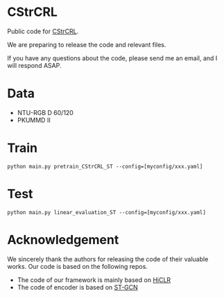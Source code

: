 # CStrCRL
Public code for [CStrCRL](https://ieeexplore.ieee.org/document/10239180).

We are preparing to release the code and relevant files. 

If you have any questions about the code, please send me an email, and I will respond ASAP. 

# Data
* NTU-RGB D 60/120
* PKUMMD II

# Train
`python main.py pretrain_CStrCRL_ST --config=[myconfig/xxx.yaml] `

# Test

`python main.py linear_evaluation_ST --config=[myconfig/xxx.yaml] `

# Acknowledgement

We sincerely thank the authors for releasing the code of their valuable works. Our code is based on the following repos.
* The code of our framework is mainly based on [HiCLR](https://github.com/JHang2020/HiCLR)
* The code of encoder is based on [ST-GCN](https://github.com/yysijie/st-gcn/blob/master/OLD_README.md)
